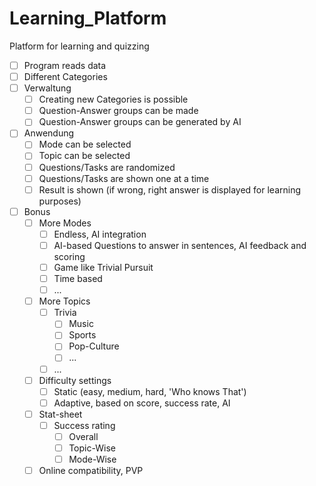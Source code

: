 # Learning_Platform
Platform for learning and quizzing

- [ ] Program reads data
- [ ] Different Categories
- [ ] Verwaltung
  - [ ] Creating new Categories is possible
  - [ ] Question-Answer groups can be made
  - [ ] Question-Answer groups can be generated by AI
- [ ] Anwendung
  - [ ] Mode can be selected
  - [ ] Topic can be selected
  - [ ] Questions/Tasks are randomized
  - [ ] Questions/Tasks are shown one at a time
  - [ ] Result is shown (if wrong, right answer is displayed for learning purposes)
- [ ] Bonus
  - [ ] More Modes
    - [ ] Endless, AI integration
    - [ ] AI-based Questions to answer in sentences, AI feedback and scoring
    - [ ] Game like Trivial Pursuit
    - [ ] Time based
    - [ ] ...
  - [ ] More Topics
    - [ ] Trivia
      - [ ] Music
      - [ ] Sports
      - [ ] Pop-Culture
      - [ ] ...
    - [ ] ...
  - [ ] Difficulty settings
    - [ ] Static (easy, medium, hard, 'Who knows That')
    - [ ] Adaptive, based on score, success rate, AI
  - [ ] Stat-sheet
    - [ ] Success rating
      - [ ] Overall
      - [ ] Topic-Wise
      - [ ] Mode-Wise
  - [ ] Online compatibility, PVP
